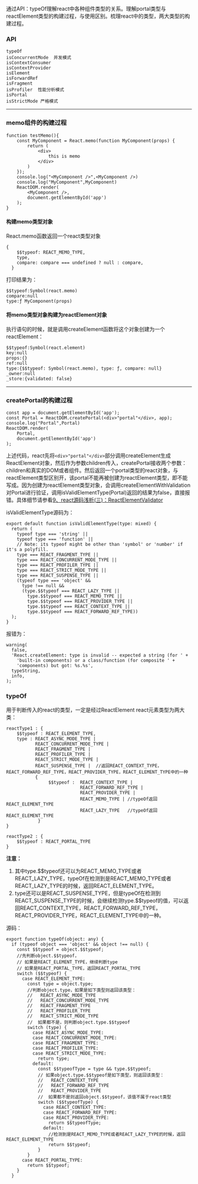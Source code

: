 通过API：typeOf理解react中各种组件类型的关系。理解portal类型与reactElement类型的构建过程，与使用区别。梳理react中的类型，两大类型的构建过程。

### API ###
	typeOf
	isConcurrentMode  并发模式
	isContextConsumer
	isContextProvider
	isElement
	isForwardRef
	isFragment
	isProfiler  性能分析模式
	isPortal
	isStrictMode 严格模式

----------

### memo组件的构建过程 ###
	function testMemo(){
	    const MyComponent = React.memo(function MyComponent(props) {
	        return (
	            <div>
	                this is memo
	            </div>
	        )
	    });
	    console.log("<MyComponent />",<MyComponent />)
	    console.log("MyComponent",MyComponent)
	    ReactDOM.render(
	        <MyComponent />,
	        document.getElementById('app')
	    );
	}

#### 构建memo类型对象 ####
React.memo函数返回一个react类型对象

	{
	    $$typeof: REACT_MEMO_TYPE,
	    type,
	    compare: compare === undefined ? null : compare,
	  }

打印结果为：

	$$typeof:Symbol(react.memo)
	compare:null
	type:ƒ MyComponent(props)

#### 将memo类型对象构建为reactElement对象 ####
执行<MyComponent />语句的时候，就是调用createElement函数将这个对象创建为一个reactElement：

	$$typeof:Symbol(react.element)
	key:null
	props:{}
	ref:null
	type:{$$typeof: Symbol(react.memo), type: ƒ, compare: null}
	_owner:null
	_store:{validated: false}

----------

### createPortal的构建过程 ###
	
    const app = document.getElementById('app');
    const Portal = ReactDOM.createPortal(<div>"portal"</div>, app);
    console.log("Portal",Portal)
    ReactDOM.render(
        Portal,
        document.getElementById('app')
    );
	

上述代码，react先将`<div>"portal"</div>`部分调用createElement生成ReactElement对象，然后作为参数children传入，createPortal接收两个参数：children和真实的DOM或者组件。然后返回一个portal类型的react对象，与reactElement类型区别开，该portal不能再被创建为reactElement类型，即不能写成<Portal />。因为创建为reactElement类型对象，会调用createElementWithValidation对Portal进行验证，调用isValidElementType(Portal)返回的结果为false，直接报错。具体细节请参看[9、react源码浅析(三)：ReactElementValidator](https://github.com/BUPTlhuanyu/ReactNote/blob/master/react/blog/D3/react%e6%ba%90%e7%a0%81%e6%b5%85%e6%9e%90(%e4%b8%89)%ef%bc%9aReactElementValidator.md)

isValidElementType源码为：

	export default function isValidElementType(type: mixed) {
	  return (
	    typeof type === 'string' ||
	    typeof type === 'function' ||
	    // Note: its typeof might be other than 'symbol' or 'number' if it's a polyfill.
	    type === REACT_FRAGMENT_TYPE ||
	    type === REACT_CONCURRENT_MODE_TYPE ||
	    type === REACT_PROFILER_TYPE ||
	    type === REACT_STRICT_MODE_TYPE ||
	    type === REACT_SUSPENSE_TYPE ||
	    (typeof type === 'object' &&
	      type !== null &&
	      (type.$$typeof === REACT_LAZY_TYPE ||
	        type.$$typeof === REACT_MEMO_TYPE ||
	        type.$$typeof === REACT_PROVIDER_TYPE ||
	        type.$$typeof === REACT_CONTEXT_TYPE ||
	        type.$$typeof === REACT_FORWARD_REF_TYPE))
	  );
	}
	
报错为：

    warning(
      false,
      'React.createElement: type is invalid -- expected a string (for ' +
        'built-in components) or a class/function (for composite ' +
        'components) but got: %s.%s',
      typeString,
      info,
    );


### typeOf ###
用于判断传入的react的类型，一定是经过ReactElement
react元素类型为两大类：

	reactType1 : {
		$$typeof : REACT_ELEMENT_TYPE,
		type : REACT_ASYNC_MODE_TYPE | 
			   REACT_CONCURRENT_MODE_TYPE |
			   REACT_FRAGMENT_TYPE |
			   REACT_PROFILER_TYPE |
			   REACT_STRICT_MODE_TYPE |
			   REACT_SUSPENSE_TYPE |  //返回REACT_CONTEXT_TYPE，REACT_FORWARD_REF_TYPE，REACT_PROVIDER_TYPE，REACT_ELEMENT_TYPE中的一种
			   {
					$$typeof :  REACT_CONTEXT_TYPE |
              				    REACT_FORWARD_REF_TYPE |
              					REACT_PROVIDER_TYPE |
								REACT_MEMO_TYPE | //typeOf返回REACT_ELEMENT_TYPE
								REACT_LAZY_TYPE   //typeOf返回REACT_ELEMENT_TYPE
				}
	}

	reactType2 : {
		$$typeof : REACT_PORTAL_TYPE
	}

**注意：**

1. 其中type.$$typeof还可以为REACT\_MEMO\_TYPE或者REACT\_LAZY\_TYPE，typeOf在检测到是REACT\_MEMO\_TYPE或者REACT\_LAZY\_TYPE的时候，返回REACT\_ELEMENT\_TYPE。
2. type还可以是REACT\_SUSPENSE\_TYPE，但是typeOf在检测到REACT\_SUSPENSE\_TYPE的时候，会继续检测type.$$typeof的值，可以返回REACT\_CONTEXT_TYPE，REACT\_FORWARD\_REF\_TYPE，REACT\_PROVIDER\_TYPE，REACT\_ELEMENT\_TYPE中的一种。

源码：

	export function typeOf(object: any) {
	  if (typeof object === 'object' && object !== null) {
	    const $$typeof = object.$$typeof;
	    //先判断object.$$typeof，
	    // 如果是REACT_ELEMENT_TYPE，继续判断type
	    // 如果是REACT_PORTAL_TYPE，返回REACT_PORTAL_TYPE
	    switch ($$typeof) {
	      case REACT_ELEMENT_TYPE:
	        const type = object.type;
	        //判断object.type，如果是如下类型则返回该类型：
	        //   REACT_ASYNC_MODE_TYPE
	        //   REACT_CONCURRENT_MODE_TYPE
	        //   REACT_FRAGMENT_TYPE
	        //   REACT_PROFILER_TYPE
	        //   REACT_STRICT_MODE_TYPE
	        //  如果都不是，则判断object.type.$$typeof
	        switch (type) {
	          case REACT_ASYNC_MODE_TYPE:
	          case REACT_CONCURRENT_MODE_TYPE:
	          case REACT_FRAGMENT_TYPE:
	          case REACT_PROFILER_TYPE:
	          case REACT_STRICT_MODE_TYPE:
	            return type;
	          default:
	            const $$typeofType = type && type.$$typeof;
	            // 如果object.type.$$typeof是如下类型，则返回该类型：
	            //   REACT_CONTEXT_TYPE
	            //   REACT_FORWARD_REF_TYPE
	            //   REACT_PROVIDER_TYPE
	            //  如果都不是则返回object.$$typeof，该值不属于react类型
	            switch ($$typeofType) {
	              case REACT_CONTEXT_TYPE:
	              case REACT_FORWARD_REF_TYPE:
	              case REACT_PROVIDER_TYPE:
	                return $$typeofType;
	              default:
					//检测到是REACT_MEMO_TYPE或者REACT_LAZY_TYPE的时候，返回REACT_ELEMENT_TYPE
	                return $$typeof;
	            }
	        }
	      case REACT_PORTAL_TYPE:
	        return $$typeof;
	    }
	  }


